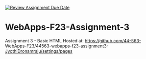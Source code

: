 [![Review Assignment Due Date](https://classroom.github.com/assets/deadline-readme-button-24ddc0f5d75046c5622901739e7c5dd533143b0c8e959d652212380cedb1ea36.svg)](https://classroom.github.com/a/q2-Q7VCy)
# WebApps-F23-Assignment-3
Assignment 3 - Basic HTML
Hosted at: https://github.com/44-563-WebApps-F23/44563-webapps-f23-assignment3-JyothiDronamraju/settings/pages
